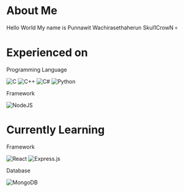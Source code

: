 About Me
=============
Hello World
My name is Punnawit Wachirasethaherun
Skul1CrowN 💀

Experienced on
=============
Programming Language

![C](https://img.shields.io/badge/c-%2300599C.svg?style=for-the-badge&logo=c&logoColor=white)
![C++](https://img.shields.io/badge/c++-%2300599C.svg?style=for-the-badge&logo=c%2B%2B&logoColor=white)
![C#](https://img.shields.io/badge/c%23-%23239120.svg?style=for-the-badge&logo=c-sharp&logoColor=white)
![Python](https://img.shields.io/badge/python-3670A0?style=for-the-badge&logo=python&logoColor=ffdd54)

Framework

![NodeJS](https://img.shields.io/badge/node.js-6DA55F?style=for-the-badge&logo=node.js&logoColor=white)

Currently Learning
=============
Framework

![React](https://img.shields.io/badge/react-%2320232a.svg?style=for-the-badge&logo=react&logoColor=%2361DAFB)
![Express.js](https://img.shields.io/badge/express.js-%23404d59.svg?style=for-the-badge&logo=express&logoColor=%2361DAFB)

Database

![MongoDB](https://img.shields.io/badge/MongoDB-%234ea94b.svg?style=for-the-badge&logo=mongodb&logoColor=white)
